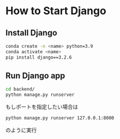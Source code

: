 # How to Start Django
## Install Django
```bash
conda create -n <name> python=3.9
conda activate <name>
pip install django==3.2.6
```

## Run Django app
```bash
cd backend/
python manage.py runserver 
```
もしポートを指定したい場合は
```bash
python manage.py runserver 127.0.0.1:8000
```
のように実行